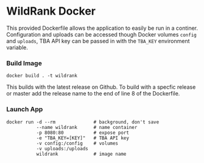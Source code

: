 # WildRank Docker

This provided Dockerfile allows the application to easily be run in a continer. Configuration and uploads can be accessed though Docker volumes `config` and `uploads`, TBA API key can be passed in with the `TBA_KEY` environment variable.

### Build Image
```
docker build . -t wildrank
```

This builds with the latest release on Github. To build with a specfic release or master add the release name to the end of line 8 of the Dockerfile.


### Launch App
```
docker run -d --rm              # background, don't save
           --name wildrank      # name container
           -p 8080:80           # expose port
           -e "TBA_KEY=[KEY]"   # TBA API key
           -v config:/config    # volumes
           -v uploads:/uploads
           wildrank             # image name
```